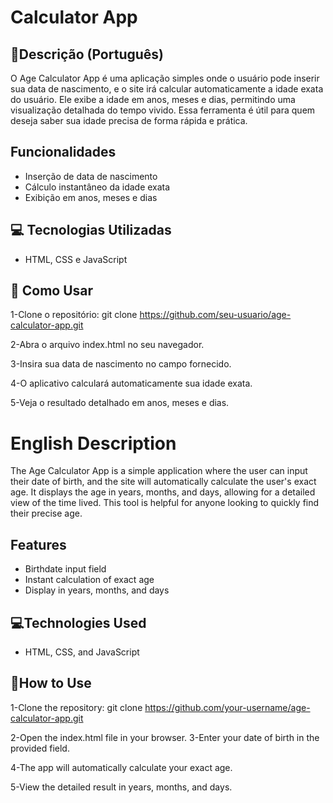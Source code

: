 # Calculator App

## 📜Descrição (Português)

O Age Calculator App é uma aplicação simples onde o usuário pode inserir sua data de nascimento, e o site irá calcular automaticamente a idade exata do usuário. Ele exibe a idade em anos, meses e dias, permitindo uma visualização detalhada do tempo vivido. Essa ferramenta é útil para quem deseja saber sua idade precisa de forma rápida e prática.

## Funcionalidades

- Inserção de data de nascimento
- Cálculo instantâneo da idade exata
- Exibição em anos, meses e dias

## 💻 Tecnologias Utilizadas

- HTML, CSS e JavaScript

## 🚀 Como Usar

1-Clone o repositório: git clone https://github.com/seu-usuario/age-calculator-app.git

2-Abra o arquivo index.html no seu navegador.

3-Insira sua data de nascimento no campo fornecido.

4-O aplicativo calculará automaticamente sua idade exata.

5-Veja o resultado detalhado em anos, meses e dias.

# English Description

The Age Calculator App is a simple application where the user can input their date of birth, and the site will automatically calculate the user's exact age. It displays the age in years, months, and days, allowing for a detailed view of the time lived. This tool is helpful for anyone looking to quickly find their precise age.

## Features

- Birthdate input field
- Instant calculation of exact age
- Display in years, months, and days

## 💻Technologies Used

- HTML, CSS, and JavaScript

## 🚀How to Use

1-Clone the repository: git clone https://github.com/your-username/age-calculator-app.git

2-Open the index.html file in your browser.
3-Enter your date of birth in the provided field.

4-The app will automatically calculate your exact age.

5-View the detailed result in years, months, and days.
